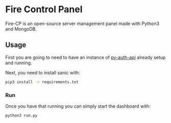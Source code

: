 # Fire Control Panel

Fire-CP is an open-source server management panel made with Python3 and MongoDB.

##

## Usage

First you are going to need to have an instance of [py-auth-api](https://github.com/onyxcode/py-auth-api) already setup and running.

Next, you need to install sanic with:

```bash
pip3 install -r requirements.txt
```

### Run

Once you have that running you can simply start the dashboard with:

```bash
python3 run.py
```
